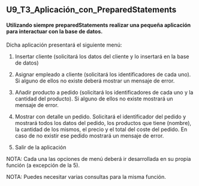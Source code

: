 ## U9_T3_Aplicación_con_PreparedStatements

#### Utilizando siempre preparedStatements realizar una pequeña aplicación para interactuar con la base de datos.

Dicha aplicación presentará el siguiente menú:

1. Insertar cliente (solicitará los datos del cliente y lo insertará en la base de datos)

2. Asignar empleado a cliente (solicitará los identificadores de cada uno). Si alguno de ellos no existe deberá mostrar un mensaje de error.

3. Añadir producto a pedido (solicitará los identificadores de cada uno y la cantidad del producto). Si alguno de ellos no existe mostrará un mensaje de error.

4. Mostrar con detalle un pedido. Solicitará el identificador del pedido y mostrará todos los datos del pedido, los productos que tiene (nombre), la cantidad de los mismos, el precio y el total del coste del pedido. En caso de no existir ese pedido mostrará un mensaje de error.

5. Salir de la aplicación

NOTA: Cada una las opciones de menú deberá ir desarrollada en su propia función (a excepción de la 5).

NOTA: Puedes necesitar varias consultas para la misma función.